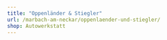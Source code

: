 ```yaml
---
title: "Oppenländer & Stiegler"
url: /marbach-am-neckar/oppenlaender-und-stiegler/
shop: Autowerkstatt
---
```


